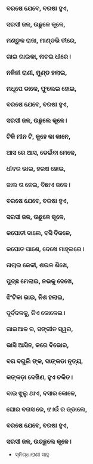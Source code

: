 ### ବରଷେ ଯେବେ, ବରଷା ହୁଏ,
### ସରସୀ ଜଳ, ଉଛୁଳେ କୂଳେ,
### ମଣ୍ଡୁକ ରାଜା, ମାଣ୍ଡଭି ତୀରେ,
### ଗାଇ ଗାଇକା, ନାଚଇ ଧୀରେ।

### ନଳିନୀ ରାଣୀ, ମୁଣ୍ଡ ହଲାଇ,
### ମଧୂପେ ଡାକେ, ଫୁଲେଇ ହୋଇ,
### ବରଷେ ଯେବେ, ବରଷା ହୁଏ,
### ସରସୀ ଜଳ, ଉଛୁଲେ କୂଳେ।

### ଟିକି ମୀନ ଟି, କୁହେ କା କାନେ,
### ଆସ ରେ ଆସ, ଡେଇଁବା ମେଳେ,
### ଧୀବର ଭାଇ, ହରଷ ହୋଇ,
### ଜାଲ ତା ନେଇ, ବିଛାଏ ଜଳେ।

### ବରଷେ ଯେବେ, ବରଷା ହୁଏ,
### ସରସୀ ଜଳ, ଊଛୁଳେ କୂଳେ,
### କପୋତୀ ଦାଲେ, ବସି ବିକଳେ,
### କପୋତ ପାଶେ, ଦେଖେ ମାହ୍ଲରେ।

### ନାଚାଇ କେକୀ, ଶଇଳ ଶିଖେ,
### ପୁଚ୍ଛ ମେଲାଇ, ନଭକୁ ଦେଖେ,
### ଝିଂଟିକା ଭାଇ, ନିଶ ହଲାଇ,
### ଦୂର୍ବଦଳକୁ, ନିଏ କୋଳେଇ।

### ଗାଇଆଳ ର, ସଙ୍ଗୀତ ସ୍ୱର,
### ଭାସି ଆସିନ, କରେ ବିଭୋର,
### ବଗ ବଗୁଲି ଙ୍କ, ଦାଙ୍କଡା ନୃତ୍ୟ,
### କଙ୍କଡ଼ା ଦେଖିଣ, ହୁଏ ଚକିତ।

### ବାଇ ଝୁଲୁ ଥାଏ, ବସାର କୋଳେ,
### ଘୋର ବତାସ ରେ, ଝ।ଉଁ ର ଡ୍ଡାଲେ,
### ବରଷେ ଯେବେ, ବରଷା ହୁଏ,
### ସରସୀ ଜଳ, ଉଚ୍ଛୁଲେ କୂଳେ।

- ସ୍ନିଗ୍ଧାରାଣୀ ସାହୁ
